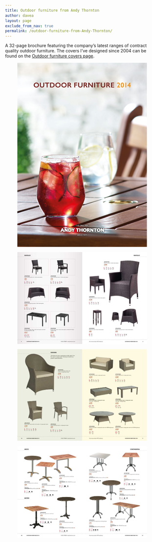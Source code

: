 ```yaml
---
title: Outdoor furniture from Andy Thornton
author: davea
layout: page
exclude_from_nav: true
permalink: /outdoor-furniture-from-Andy-Thornton/
---
```

A 32-page brochure featuring the company&#8217;s latest ranges of contract quality outdoor furniture. The covers I&#8217;ve designed since 2004 can be found on the [Outdoor furniture covers page][1].

<figure><img src="../images/cover-Outdoor2014-960.jpg" alt="cover-Outdoor2014-960" /></figure>
<figure><img src="../images/outdoor-spread-01.jpg" alt="outdoor-spread-01" /></figure>
<figure><img src="../images/outdoor-spread-02.jpg" alt="outdoor-spread-02" /></figure>
<figure><img src="../images/outdoor-spread-03.jpg" alt="outdoor-spread-03" /></figure>

 [1]: /outdoor-furniture-covers/ 
